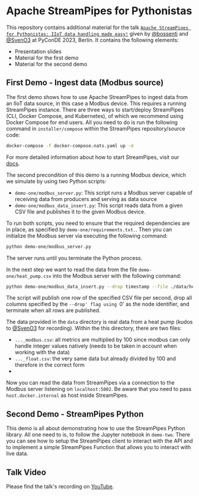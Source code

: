 # Apache StreamPipes for Pythonistas

This repository contains additional material for the talk [`Apache StreamPipes for Pythonistas: IIoT data handling made easy!`](https://pretalx.com/pyconde-pydata-berlin-2023/talk/LXBGZS/) given by [@bossenti](https://www.github.com/bossenti) and [@SvenO3](https://www.github.com/SvenO3) at PyConDE 2023, Berlin.
It contains the following elements:
* Presentation slides
* Material for the first demo
* Material for the second demo

## First Demo - Ingest data (Modbus source)
The first demo shows how to use Apache StreamPipes to ingest data from an IIoT data source, in this case a Modbus device.
This requires a running StreamPipes instance.
There are three ways to start/deploy StreamPipes (CLI, Docker Compose, and Kubernetes), 
of which we recommend using Docker Compose for end users.
All you need to do is run the following command in `installer/compose` within the StreamPipes repository/source code:
```bash
docker-compose -f docker-compose.nats.yaml up -d
```
For more detailed information about how to start StreamPipes, visit our [docs](https://streampipes.apache.org/docs/docs/deploy-docker.html).

The second precondition of this demo is a running Modbus device, which we simulate by using two Python scripts:
* `demo-one/modbus_server.py`: This script runs a Modbus server capable of receiving data from producers and serving as data source
* `demo-one/modbus_data_insert.py`: This script reads data from a given CSV file and publishes it to the given Modbus device.

To run both scripts, you need to ensure that the required dependencies are in place, as specified by `demo-one/requirements.txt.`.
Then you can initialize the Modbus server via executing the following command:
```bash
python demo-one/modbus_server.py
```
The server runs until you terminate the Python process.

In the next step we want to read the data from the file `demo-one/heat_pump.csv` into the Modbus server with the following command:
```bash
python demo-one/modbus_data_insert.py --drop timestamp --file ./data/heat_pump_modbus.csv
```
The script will publish one row of the specified CSV file per second, drop all columns specified by the `--drop' flag using `0' as the node identifier, and terminate when all rows are published.

The data provided in the `data` directory is real data from a heat pump (kudos to [@SvenO3](https://www.github.com/SvenO3) for recording).
Within the this directory, there are two files:
* `..._modbus.csv`: all metrics are multiplied by 100 since modbus can only handle integer values natively (needs to be taken in account when working with the data)
* `..._float.csv`: the very same data but already divided by 100 and therefore in the correct form
* 
Now you can read the data from StreamPipes via a connection to the Modbus server listening on `localhost:5002`.
Be aware that you need to pass `host.docker.internal` as host inside StreamPipes.


## Second Demo - StreamPipes Python
This demo is all about demonstrating how to use the StreamPipes Python library.
All one need to is, to follow the Jupyter notebook in `demo-two`.
There you can see how to setup the StreamPipes client to interact with the API and
to implement a simple StreamPipes Function that allows you to interact with live data.

## Talk Video

Please find the talk's recording on [YouTube](https://www.youtube.com/watch?v=buAukOE8oEY).
